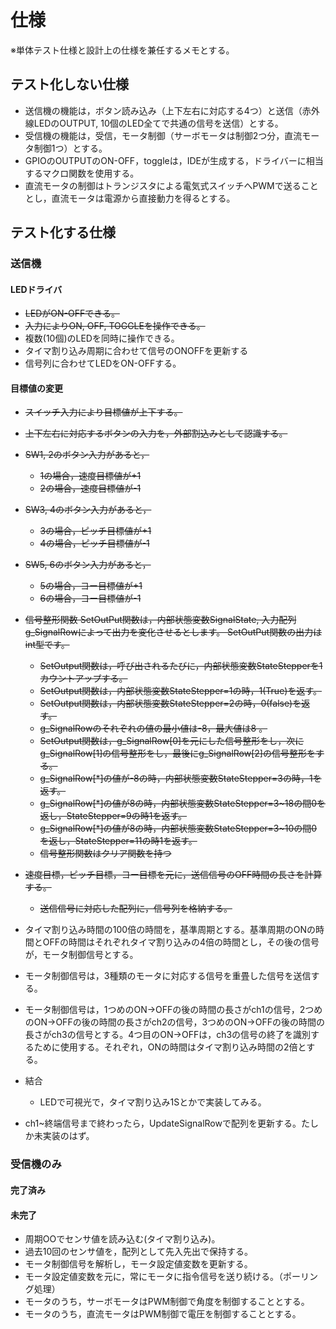 # 仕様

※単体テスト仕様と設計上の仕様を兼任するメモとする。

## テスト化しない仕様

- 送信機の機能は，ボタン読み込み（上下左右に対応する4つ）と送信（赤外線LEDのOUTPUT, 10個のLED全てで共通の信号を送信）とする。
- 受信機の機能は，受信，モータ制御（サーボモータは制御2つ分，直流モータ制御1つ）とする。
- GPIOのOUTPUTのON-OFF，toggleは，IDEが生成する，ドライバーに相当するマクロ関数を使用する。
- 直流モータの制御はトランジスタによる電気式スイッチへPWMで送ることとし，直流モータは電源から直接動力を得るとする。

## テスト化する仕様

### 送信機



#### LEDドライバ

- ~~LEDがON-OFFできる。~~
- ~~入力によりON, OFF, TOGGLEを操作できる。~~
- 複数(10個)のLEDを同時に操作できる。
- タイマ割り込み周期に合わせて信号のONOFFを更新する
- 信号列に合わせてLEDをON-OFFする。

#### 目標値の変更

- ~~スイッチ入力により目標値が上下する。~~
- ~~上下左右に対応するボタンの入力を，外部割込みとして認識する。~~
- ~~SW1, 2のボタン入力があると，~~
    - ~~1の場合，速度目標値が+1~~
    - ~~2の場合，速度目標値が-1~~
- ~~SW3, 4のボタン入力があると，~~
    - ~~3の場合，ピッチ目標値が+1~~
    - ~~4の場合，ピッチ目標値が-1~~
- ~~SW5, 6のボタン入力があると，~~
    - ~~5の場合，ヨー目標値が+1~~
    - ~~6の場合，ヨー目標値が-1~~
- ~~信号整形関数 SetOutPut関数は，内部状態変数SignalState, 入力配列g_SignalRowによって出力を変化させるとします。 SetOutPut関数の出力はint型です。~~
    - ~~SetOutput関数は，呼び出されるたびに，内部状態変数StateStepperを1カウントアップする。~~
    - ~~SetOutput関数は，内部状態変数StateStepper=1の時，1(True)を返す。~~
    - ~~SetOutput関数は，内部状態変数StateStepper=2の時，0(false)を返す。~~
    - ~~g_SignalRowのそれぞれの値の最小値は-8，最大値は8 。~~
    - ~~SetOutput関数は，g_SignalRow[0]を元にした信号整形をし，次にg_SignalRow[1]の信号整形をし，最後にg_SignalRow[2]の信号整形をする。~~
    - ~~g_SignalRow[*]の値が-8の時，内部状態変数StateStepper=3の時，1を返す。~~
    - ~~g_SignalRow[*]の値が8の時，内部状態変数StateStepper=3~18の間0を返し，StateStepper=9の時1を返す。~~
    - ~~g_SignalRow[*]の値が8の時，内部状態変数StateStepper=3~10の間0を返し，StateStepper=11の時1を返す。~~
    - ~~信号整形関数はクリア関数を持つ~~
- ~~速度目標，ピッチ目標，ヨー目標を元に，送信信号のOFF時間の長さを計算する。~~
    - ~~送信信号に対応した配列に，信号列を格納する。~~

- タイマ割り込み時間の100倍の時間を，基準周期とする。基準周期のONの時間とOFFの時間はそれぞれタイマ割り込みの4倍の時間とし，その後の信号が，モータ制御信号とする。
- モータ制御信号は，3種類のモータに対応する信号を重畳した信号を送信する。
- モータ制御信号は，1つめのON→OFFの後の時間の長さがch1の信号，2つめのON→OFFの後の時間の長さがch2の信号，3つめのON→OFFの後の時間の長さがch3の信号とする。4つ目のON→OFFは，ch3の信号の終了を識別するために使用する。それぞれ，ONの時間はタイマ割り込み時間の2倍とする。



- 結合
    - LEDで可視光で，タイマ割り込み1Sとかで実装してみる。
- ch1~終端信号まで終わったら，UpdateSignalRowで配列を更新する。たしか未実装のはず。
### 受信機のみ


#### 完了済み

#### 未完了

- 周期OOでセンサ値を読み込む(タイマ割り込み)。
- 過去10回のセンサ値を，配列として先入先出で保持する。
- モータ制御信号を解析し，モータ設定値変数を更新する。
- モータ設定値変数を元に，常にモータに指令信号を送り続ける。（ポーリング処理）
- モータのうち，サーボモータはPWM制御で角度を制御することとする。
- モータのうち，直流モータはPWM制御で電圧を制御することとする。


